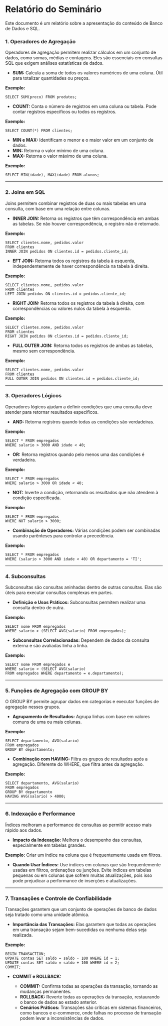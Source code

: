 # Relatório do Seminário
Este documento é um relatório  sobre a apresentação do conteúdo de Banco de Dados e SQL.

### 1. Operadores de Agregação
Operadores de agregação permitem realizar cálculos em um conjunto de dados, como somas, médias e contagens. Eles são essenciais em consultas SQL que exigem análises estatísticas de dados.

- **SUM:** Calcula a soma de todos os valores numéricos de uma coluna. Útil para totalizar quantidades ou preços.

**Exemplo:**

    SELECT SUM(preco) FROM produtos;


- **COUNT:** Conta o número de registros em uma coluna ou tabela. Pode contar registros específicos ou todos os registros.

**Exemplo:**

    SELECT COUNT(*) FROM clientes;


- **MIN e MAX:** Identificam o menor e o maior valor em um conjunto de dados.
- **MIN:** Retorna o valor mínimo de uma coluna.
- **MAX:** Retorna o valor máximo de uma coluna.

**Exemplo:**

    SELECT MIN(idade), MAX(idade) FROM alunos;

---

### 2. Joins em SQL
Joins permitem combinar registros de duas ou mais tabelas em uma consulta, com base em uma relação entre colunas.

- **INNER JOIN:** Retorna os registros que têm correspondência em ambas as tabelas. Se não houver correspondência, o registro não é retornado.

**Exemplo:**

    SELECT clientes.nome, pedidos.valor 
    FROM clientes 
    INNER JOIN pedidos ON clientes.id = pedidos.cliente_id;

- **EFT JOIN:** Retorna todos os registros da tabela à esquerda, independentemente de haver correspondência na tabela à direita.

**Exemplo:**

    SELECT clientes.nome, pedidos.valor 
    FROM clientes 
    LEFT JOIN pedidos ON clientes.id = pedidos.cliente_id;


- **RIGHT JOIN:** Retorna todos os registros da tabela à direita, com correspondências ou valores nulos da tabela à esquerda.

**Exemplo:**


    SELECT clientes.nome, pedidos.valor 
    FROM clientes 
    RIGHT JOIN pedidos ON clientes.id = pedidos.cliente_id;


- **FULL OUTER JOIN:** Retorna todos os registros de ambas as tabelas, mesmo sem correspondência.

**Exemplo:**

    SELECT clientes.nome, pedidos.valor 
    FROM clientes 
    FULL OUTER JOIN pedidos ON clientes.id = pedidos.cliente_id;

---

### 3. Operadores Lógicos
Operadores lógicos ajudam a definir condições que uma consulta deve atender para retornar resultados específicos.

- **AND:** Retorna registros quando todas as condições são verdadeiras.

**Exemplo:**

    SELECT * FROM empregados 
    WHERE salario > 3000 AND idade < 40;

- **OR:** Retorna registros quando pelo menos uma das condições é verdadeira.

**Exemplo:**

    SELECT * FROM empregados 
    WHERE salario > 3000 OR idade < 40;

- **NOT:** Inverte a condição, retornando os resultados que não atendem à condição especificada.

**Exemplo:**

    SELECT * FROM empregados 
    WHERE NOT salario > 3000;

- **Combinação de Operadores:** Várias condições podem ser combinadas usando parênteses para controlar a precedência.

**Exemplo:**

    SELECT * FROM empregados 
    WHERE (salario > 3000 AND idade < 40) OR departamento = 'TI';

---

### 4. Subconsultas
Subconsultas são consultas aninhadas dentro de outras consultas. Elas são úteis para executar consultas complexas em partes.

- **Definição e Usos Práticos:** Subconsultas permitem realizar uma consulta dentro de outra.

**Exemplo:**

    SELECT nome FROM empregados 
    WHERE salario > (SELECT AVG(salario) FROM empregados);

- **Subconsultas Correlacionadas:** Dependem de dados da consulta externa e são avaliadas linha a linha.

**Exemplo:**

    SELECT nome FROM empregados e 
    WHERE salario > (SELECT AVG(salario) 
    FROM empregados WHERE departamento = e.departamento);


---

### 5. Funções de Agregação com GROUP BY
O GROUP BY permite agrupar dados em categorias e executar funções de agregação nesses grupos.

- **Agrupamento de Resultados:** Agrupa linhas com base em valores comuns de uma ou mais colunas.

**Exemplo:**


    SELECT departamento, AVG(salario) 
    FROM empregados 
    GROUP BY departamento;

- **Combinação com HAVING:** Filtra os grupos de resultados após a agregação. Diferente do WHERE, que filtra antes da agregação.

**Exemplo:**

    SELECT departamento, AVG(salario) 
    FROM empregados 
    GROUP BY departamento 
    HAVING AVG(salario) > 4000;

---

### 6. Indexação e Performance
Índices melhoram a performance de consultas ao permitir acesso mais rápido aos dados.

- **Impacto da Indexação:** Melhora o desempenho das consultas, especialmente em tabelas grandes.

**Exemplo:** Criar um índice na coluna que é frequentemente usada em filtros.

- **Quando Usar Índices:** Use índices em colunas que são frequentemente usadas em filtros, ordenações ou junções. Evite índices em tabelas pequenas ou em colunas que sofrem muitas atualizações, pois isso pode prejudicar a performance de inserções e atualizações.

---

### 7. Transações e Controle de Confiabilidade
Transações garantem que um conjunto de operações de banco de dados seja tratado como uma unidade atômica.

- **Importância das Transações:** Elas garantem que todas as operações em uma transação sejam bem-sucedidas ou nenhuma delas seja realizada.

**Exemplo:**

    BEGIN TRANSACTION;
    UPDATE contas SET saldo = saldo - 100 WHERE id = 1;
    UPDATE contas SET saldo = saldo + 100 WHERE id = 2;
    COMMIT;

- **COMMIT e ROLLBACK:**

  - **COMMIT:** Confirma todas as operações da transação, tornando as mudanças permanentes.
  - **ROLLBACK:** Reverte todas as operações da transação, restaurando o banco de dados ao estado anterior.
  - **Cenários Práticos:** Transações são críticas em sistemas financeiros, como bancos e e-commerce, onde falhas no processo de transação podem levar a inconsistências de dados.
